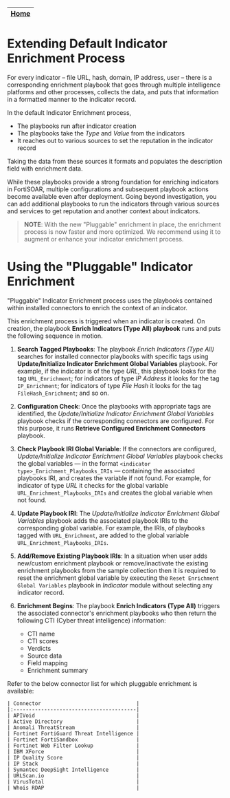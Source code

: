 | [Home](../README.md) |
|----------------------|

# Extending Default Indicator Enrichment Process

For every indicator &ndash; file URL, hash, domain, IP address, user &ndash; there is a corresponding enrichment playbook that goes through multiple intelligence platforms and other processes, collects the data, and puts that information in a formatted manner to the indicator record.

In the default Indicator Enrichment process,

- The playbooks run after indicator creation
- The playbooks take the *Type* and *Value* from the indicators
- It reaches out to various sources to set the reputation in the indicator record

Taking the data from these sources it formats and populates the description field with enrichment data.

While these playbooks provide a strong foundation for enriching indicators in FortiSOAR, multiple configurations and subsequent playbook actions become available even after deployment. Going beyond investigation, you can add additional playbooks to run the indicators through various sources and services to get reputation and another context about indicators.

>**NOTE**: With the new "Pluggable" enrichment in place, the enrichment process is now faster and more optimized. We recommend using it to augment or enhance your indicator enrichment process.

# Using the "Pluggable" Indicator Enrichment

"Pluggable" Indicator Enrichment process uses the playbooks contained within installed connectors to enrich the context of an indicator.

This enrichment process is triggered when an indicator is created. On creation, the playbook **Enrich Indicators (Type All) playbook** runs and puts the following sequence in motion.

1. **Search Tagged Playbooks**: The playbook *Enrich Indicators (Type All)* searches for installed connector playbooks with specific tags using **Update/Initialize Indicator Enrichment Global Variables** playbook. For example, if the indicator is of the type *URL*, this playbook looks for the tag `URL_Enrichment`; for indicators of type *IP Address* it looks for the tag `IP_Enrichment`; for indicators of type *File Hash* it looks for the tag `FileHash_Enrichment`; and so on.

2. **Configuration Check**: Once the playbooks with appropriate tags are identified, the *Update/Initialize Indicator Enrichment Global Variables* playbook checks if the corresponding connectors are configured. For this purpose, it runs **Retrieve Configured Enrichment Connectors** playbook.

3. **Check Playbook IRI Global Variable**: If the connectors are configured, *Update/Initialize Indicator Enrichment Global Variables* playbook checks the global variables &mdash; in the format `<indicator type>_Enrichment_Playbooks_IRIs` &mdash; containing the associated playbooks IRI, and creates the variable if not found. For example, for indicator of type *URL* it checks for the global variable `URL_Enrichment_Playbooks_IRIs` and creates the global variable when not found.

4. **Update Playbook IRI**: The *Update/Initialize Indicator Enrichment Global Variables* playbook adds the associated playbook IRIs to the corresponding global variable. For example, the IRIs, of playbooks tagged with `URL_Enrichment`, are added to the global variable `URL_Enrichment_Playbooks_IRIs`.

5. **Add/Remove Existing Playbook IRIs**: In a situation when user adds new/custom enrichment playbook or remove/inactivate the  existing enrichment playbooks from the sample collection then it is required to reset the enrichment global variable by executing the `Reset Enrichment Global Variables` playbook in *Indicator* module without selecting any indicator record. 

6. **Enrichment Begins**: The playbook **Enrich Indicators (Type All)** triggers the associated connector's enrichment playbooks who then return the following CTI (Cyber threat intelligence) information:

    - CTI name
    - CTI scores
    - Verdicts
    - Source data
    - Field mapping
    - Enrichment summary

Refer to the below connector list for which pluggable enrichment is available:

    | Connector                               |
    |:----------------------------------------|
    | APIVoid                                 |
    | Active Directory                        |
    | Anomali ThreatStream                    |
    | Fortinet FortiGuard Threat Intelligence |
    | Fortinet FortiSandbox                   |
    | Fortinet Web Filter Lookup              |
    | IBM XForce                              | 
    | IP Quality Score                        | 
    | IP Stack                                | 
    | Symantec DeepSight Intelligence         | 
    | URLScan.io                              | 
    | VirusTotal                              | 
    | Whois RDAP                              |  